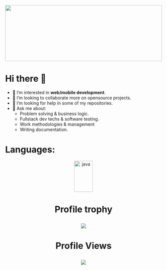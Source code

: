 <img src="https://media3.giphy.com/media/xUPGGDNsLvqsBOhuU0/giphy.gif?cid=ecf05e47on3hx4gjqv62yxwtkuhbyf4a1n9pghohrbkxffvq&rid=giphy.gif&ct=g" width="100%" height="180px" />

# Hi there 👋
- 🔭 I’m interested in **web/mobile development**.
- 👯 I’m looking to collaborate more on opensource projects.
- 🤔 I’m looking for help in some of my repositories.
- 💬 Ask me about:
  - Problem solving & business logic.
  - Fullstack dev techs & software testing.
  - Work methodologies & management
  - Writing documentation.

# Languages:
<p align="center">
   <a href="https://dev.java/" target="_blank" rel="noreferrer">
     <img src="https://www.vectorlogo.zone/logos/java/java-vertical.svg" alt="java" width="60" height="100"/>
   </a>
</p>


# <p align="center">Profile trophy</p>

<div align="center">
<img src="https://github-profile-trophy.vercel.app/?username=firasrg&theme=oldie&margin-w=15"/>
</div>


# <p align="center">Profile Views</p>
<div align="center">
<img src="https://visitor-count-b8lb.vercel.app/api/firasrg"/>
</div>



